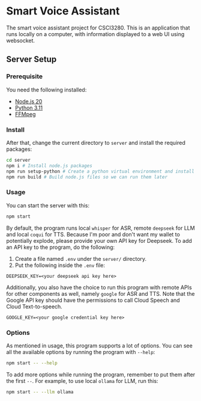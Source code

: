 # Smart Voice Assistant
The smart voice assistant project for CSCI3280. This is an application that runs locally on a computer, with information displayed to a web UI using websocket.

## Server Setup
### Prerequisite
You need the following installed:
- [Node.js 20](https://nodejs.org/en/download)
- [Python 3.11](https://www.python.org/downloads/)
- [FFMpeg](https://ffmpeg.org/download.html)

### Install
After that, change the current directory to `server` and install the required packages:
```sh
cd server
npm i # Install node.js packages
npm run setup-python # Create a python virtual environment and install python packages
npm run build # Build node.js files so we can run them later
```

### Usage
You can start the server with this:
```sh
npm start
```

By default, the program runs local `whisper` for ASR, remote `deepseek` for LLM and local `coqui` for TTS. Because I'm poor and don't want my wallet to potentially explode, please provide your own API key for Deepseek. To add an API key to the program, do the following:

1. Create a file named `.env` under the `server/` directory.
2. Put the following inside the `.env` file:
```.env
DEEPSEEK_KEY=<your deepseek api key here>
```

Additionally, you also have the choice to run this program with remote APIs for other components as well, namely `google` for ASR and TTS. Note that the Google API key should have the permissions to call Cloud Speech and Cloud Text-to-speech.

```.env
GOOGLE_KEY=<your google credential key here>
```

### Options
As mentioned in usage, this program supports a lot of options. You can see all the available options by running the program with `--help`:
```sh
npm start -- --help
```

To add more options while running the program, remember to put them after the first `--`. For example, to use local `ollama` for LLM, run this:
```sh
npm start -- --llm ollama
```